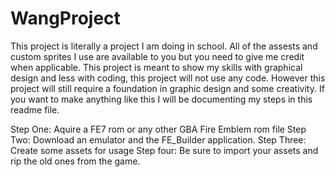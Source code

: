 # WangProject
This project is literally a project I am doing in school.
All of the assests and custom sprites I use are available to you but you need to give me credit when applicable.
This project is meant to show my skills with graphical design and less with coding, this project will not use any code.
However this project will still require a foundation in graphic design and some creativity.
If you want to make anything like this I will be documenting my steps in this readme file.

Step One: Aquire a FE7 rom or any other GBA Fire Emblem rom file
Step Two: Download an emulator and the FE_Builder application.
Step Three: Create some assets for usage
Step four: Be sure to import your assets and rip the old ones from the game.
